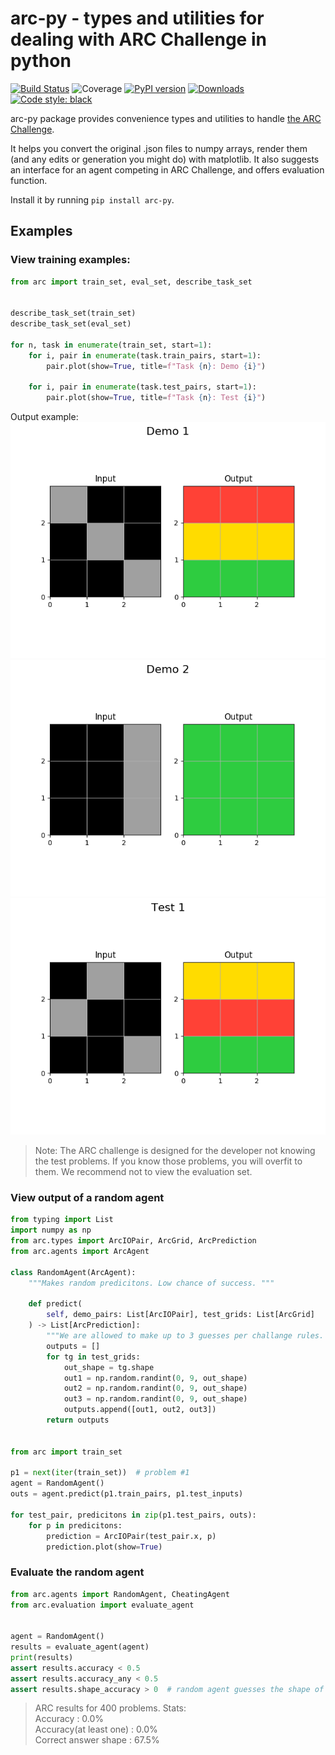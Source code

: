 # arc-py - types and utilities for dealing with ARC Challenge in python
[![Build Status](https://dev.azure.com/ikamenshchikov/flynt/_apis/build/status/ikamensh.flynt?branchName=master)](https://dev.azure.com/ikamenshchikov/flynt/_build/latest?definitionId=1&branchName=master) ![Coverage](https://img.shields.io/azure-devops/coverage/ikamenshchikov/flynt/1) [![PyPI version](https://badge.fury.io/py/arc-py.svg)](https://badge.fury.io/py/arc-py)  [![Downloads](https://pepy.tech/badge/arc-py)](https://pepy.tech/project/arc-py)  [![Code style: black](https://img.shields.io/badge/code%20style-black-000000.svg)](https://github.com/psf/black)


arc-py package provides convenience types and utilities to handle [the ARC Challenge](https://github.com/fchollet/ARC).

It helps you convert the original .json files to numpy arrays, render them (and any edits or generation you might do) with matplotlib. 
It also suggests an interface for an agent competing in ARC Challenge, and offers evaluation function.

Install it by running `pip install arc-py`. 

## Examples

### View training examples:

```python
from arc import train_set, eval_set, describe_task_set


describe_task_set(train_set)
describe_task_set(eval_set)

for n, task in enumerate(train_set, start=1):
    for i, pair in enumerate(task.train_pairs, start=1):
        pair.plot(show=True, title=f"Task {n}: Demo {i}")

    for i, pair in enumerate(task.test_pairs, start=1):
        pair.plot(show=True, title=f"Task {n}: Test {i}")
```
Output example:
![Alt Task 1 example](res/task1_demo1.png?raw=true "Task 1 example")
![Alt Task 1 example](res/task1_demo2.png?raw=true "Task 1 example") 
![Alt Task 1 example](res/task1_test1.png?raw=true "Task 1 example")



> Note: The ARC challenge is designed for the developer not knowing the test problems. If you know those problems, you will overfit to them. We recommend not to view the evaluation set.

### View output of a random agent

```python
from typing import List
import numpy as np
from arc.types import ArcIOPair, ArcGrid, ArcPrediction
from arc.agents import ArcAgent

class RandomAgent(ArcAgent):
    """Makes random predicitons. Low chance of success. """

    def predict(
        self, demo_pairs: List[ArcIOPair], test_grids: List[ArcGrid]
    ) -> List[ArcPrediction]:
        """We are allowed to make up to 3 guesses per challange rules. """
        outputs = []
        for tg in test_grids:
            out_shape = tg.shape
            out1 = np.random.randint(0, 9, out_shape)
            out2 = np.random.randint(0, 9, out_shape)
            out3 = np.random.randint(0, 9, out_shape)
            outputs.append([out1, out2, out3])
        return outputs

    
from arc import train_set

p1 = next(iter(train_set))  # problem #1
agent = RandomAgent()
outs = agent.predict(p1.train_pairs, p1.test_inputs)

for test_pair, predicitons in zip(p1.test_pairs, outs):
    for p in predicitons:
        prediction = ArcIOPair(test_pair.x, p)
        prediction.plot(show=True)
```

### Evaluate the random agent

```python
from arc.agents import RandomAgent, CheatingAgent
from arc.evaluation import evaluate_agent


agent = RandomAgent()
results = evaluate_agent(agent)
print(results)
assert results.accuracy < 0.5
assert results.accuracy_any < 0.5
assert results.shape_accuracy > 0  # random agent guesses the shape of some outputs correctly
```

> ARC results for 400 problems. Stats:\
Accuracy                 : 0.0%\
Accuracy(at least one)   : 0.0%\
Correct answer shape     : 67.5%
